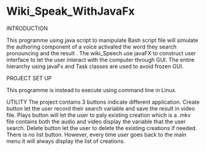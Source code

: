 # Wiki_Speak_WithJavaFx

INTRODUCTION

This programme using java script to manipulate Bash script file will simulate the authoring component of a voice activated the word they search pronouncing and the result . 
The wiki_Speech use javaFX to construct user interface to let the user interact with the computer through GUI. 
The entire hierarchy using javaFx and Task classes are used to avoid frozen GUI.

PROJECT SET UP

This programme is instead to execute using command line in Linux. 

UTILITY
 The project contains 3 buttons indicate different application. 
 Create button let the user record their search variable and save the result in video file. 
 Plays button will let the user to paly existing creation which is a .mkv file contains both the audio and video display the variable that the user search.
 Delete button let the user to delete the existing creations if needed. There is no list button. 
 However, every time user goes back to the main menu it will always display the list of creations.

